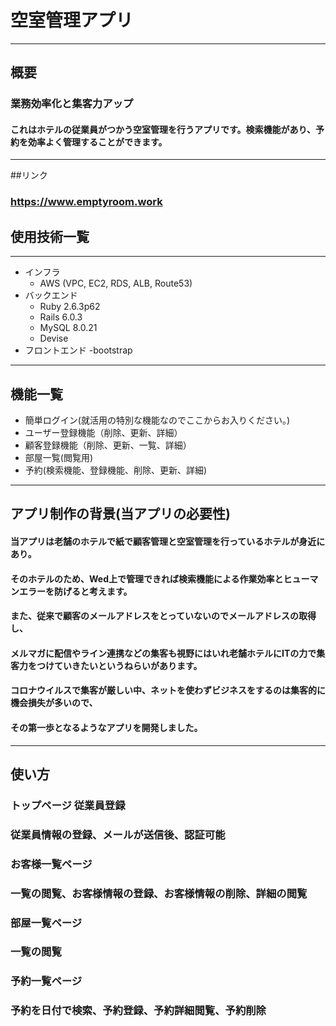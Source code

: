 # 空室管理アプリ
---
## 概要
### 業務効率化と集客力アップ
#### これはホテルの従業員がつかう空室管理を行うアプリです。検索機能があり、予約を効率よく管理することができます。
---
##リンク
### https://www.emptyroom.work
## 使用技術一覧
---
- インフラ
  - AWS (VPC, EC2, RDS, ALB, Route53)
- バックエンド
  - Ruby 2.6.3p62
  - Rails 6.0.3
  - MySQL 8.0.21
  - Devise
- フロントエンド
  -bootstrap
---
## 機能一覧
- 簡単ログイン(就活用の特別な機能なのでここからお入りください。)
- ユーザー登録機能（削除、更新、詳細）
- 顧客登録機能（削除、更新、一覧、詳細）
- 部屋一覧(閲覧用)
- 予約(検索機能、登録機能、削除、更新、詳細)
---
## アプリ制作の背景(当アプリの必要性)
#### 当アプリは老舗のホテルで紙で顧客管理と空室管理を行っているホテルが身近にあり。
#### そのホテルのため、Wed上で管理できれば検索機能による作業効率とヒューマンエラーを防げると考えます。
#### また、従来で顧客のメールアドレスをとっていないのでメールアドレスの取得し、
#### メルマガに配信やライン連携などの集客も視野にはいれ老舗ホテルにITの力で集客力をつけていきたいというねらいがあります。
#### コロナウイルスで集客が厳しい中、ネットを使わずビジネスをするのは集客的に機会損失が多いので、
#### その第一歩となるようなアプリを開発しました。
---
## 使い方
### トップページ  従業員登録
### 従業員情報の登録、メールが送信後、認証可能

### お客様一覧ページ
### 一覧の閲覧、お客様情報の登録、お客様情報の削除、詳細の閲覧

### 部屋一覧ページ
### 一覧の閲覧

### 予約一覧ページ
### 予約を日付で検索、予約登録、予約詳細閲覧、予約削除
